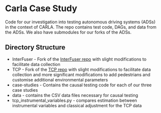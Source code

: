 # Carla Case Study

Code for our investigation into testing autonomous driving systems (ADSs) in the context of CARLA. The repo contains test code, DAGs, and data from the ADSs. We also have submodules for our forks of the ADSs.

## Directory Structure
 - InterFuser - Fork of the [InterFuser repo](https://github.com/opendilab/InterFuser/) with slight modifications to facilitate data collection
 - TCP - Fork of the [TCP repo](https://github.com/OpenPerceptionX/TCP) with slight modifications to facilitate data collection and more significant modifications to add pedestrians and customise additional environmental parameters
 - case-studies - Contains the causal testing code for each of our three case studies
 - data - contains the CSV data files necessary for causal testing
 - tcp_instrumental_variables.py - compares estimation between instrumental variables and classical adjustment for the TCP data
